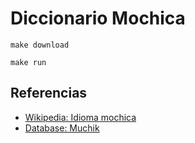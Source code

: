 # Diccionario Mochica

```
make download

make run
```

## Referencias

* [Wikipedia: Idioma mochica](https://es.wikipedia.org/wiki/Idioma_mochica)
* [Database: Muchik](https://moixllik.github.io/muchik/)